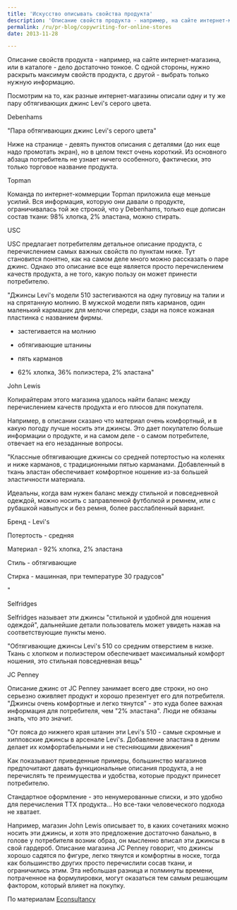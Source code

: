 ```yaml
---
title: 'Искусство описывать свойства продукта'
description: 'Описание свойств продукта - например, на сайте интернет-магазина, или в каталоге - дело достаточно тонкое. С одной стороны, нужно раскрыть максимум свойств продукта, с другой - выбрать только нужную информацию.'
permalink: /ru/pr-blog/copywriting-for-online-stores
date: 2013-11-28

---
```


Описание свойств продукта - например, на сайте интернет-магазина, или в каталоге - дело достаточно тонкое. С одной стороны, нужно раскрыть максимум свойств продукта, с другой - выбрать только нужную информацию.

Посмотрим на то, как разные интернет-магазины описали одну и ту же пару обтягивающих джинс Levi's серого цвета.

Debenhams

"Пара обтягивающих джинс Levi's серого цвета"

Ниже на странице - девять пунктов описания с деталями (до них еще надо промотать экран), но в целом текст очень короткий. Из основного абзаца потребитель не узнает ничего особенного, фактически, это только торговое название продукта.

Topman

Команда по интернет-коммерции Topman приложила еще меньше усилий.  Вся информация, которую они давали о продукте, ограничивалась той же строкой, что у Debenhams, только еще дописан состав ткани: 98% хлопка,  2% эластана, можно стирать.

USC

USC предлагает потребителям детальное описание продукта, с перечислением самых важных свойств по пунктам ниже. Тут становится понятно, как на самом деле много можно рассказать о паре джинс. Однако это описание все еще является просто перечислением качеств продукта, а не того, какую пользу он может принести потребителю.

"Джинсы Levi's модели 510 застегиваются на одну пуговицу на талии и на спрятанную молнию. В мужской модели пять карманов, один маленький кармашек для мелочи спереди, сзади на поясе кожаная пластинка с названием фирмы.

 - застегивается на молнию

 - обтягивающие штанины

 - пять карманов

 - 62% хлопка, 36% полиэстера, 2% эластана"

John Lewis

Копирайтерам этого магазина удалось найти баланс между перечислением качеств продукта и его плюсов для покупателя.

Например, в описании сказано что материал очень комфортный, и в какую погоду лучше носить эти джинсы. Это дает покупателю больше информации о продукте, и на самом деле - о самом потребителе, отвечает на его незаданные вопросы.

"Классные обтягивающие джинсы со средней потертостью на коленях и ниже карманов, с традиционными пятью карманами. Добавленный в ткань эластан обеспечивает комфортное ношение из-за большей эластичности материала.

Идеальны, когда вам нужен баланс между стильной и повседневной одеждой, можно носить с заправленной футболкой и ремнем, или с рубашкой навыпуск и без ремня, более расслабленный вариант.

Бренд - Levi's

Потертость - средняя

Материал - 92% хлопка, 2% эластана

Стиль - обтягивающие

Стирка -  машинная, при температуре 30 градусов"

"

Selfridges

Selfridges называет эти джинсы "стильной и удобной для ношения одеждой", дальнейшие детали пользователь может увидеть нажав на соответствующие пункты меню.

"Обтягивающие джинсы Levi's 510 со средним отверстием в низке. Ткань с хлопком и полиэстером обеспечивает максимальный комфорт ношения, это стильная повседневная вещь"

JC Penney

Описание джинс от JC Penney занимает всего две строки, но оно серьезно оживляет продукт и хорошо презентует его для потребителя. "Джинсы очень комфортные и легко тянутся" - это куда более важная информация для потребителя, чем "2% эластана". Люди не обязаны знать, что это значит.

"От пояса до нижнего края штанин эти Levi's 510 - самые скромные и хипповские джинсы в арсенале Levi's. Добавление эластана в деним делает их комфортабельными и не стесняющими движения"

Как показывают приведенные примеры, большинство магазинов предпочитают давать  функциональные описания продукта, а не перечислять те преимущества и удобства, которые продукт принесет потребителю.

Стандартное оформление  - это ненумерованные списки, и это удобно для перечисления ТТХ продукта... Но все-таки человеческого подхода не хватает.

Например, магазин John Lewis описывает то, в каких сочетаниях можно носить эти джинсы, и хотя это предложение достаточно банально, в голове у потребителя возник образ, он мысленно вписал эти джинсы в свой гардероб. Описание магазина  JC Penney говорит, что джинсы хорошо садятся по фигуре, легко тянутся и комфортны в носке, тогда как большинство других просто перечислили сосав ткани, и ограничились этим. Эта небольшая разница и полминуты времени, потраченное на формулировки, могут оказаться тем самым решающим фактором, который влияет на покупку.

По материалам <a href="http://econsultancy.com/us/blog/63907-how-product-descriptions-vary-among-nine-fashion-retailers">Econsultancy</a>

